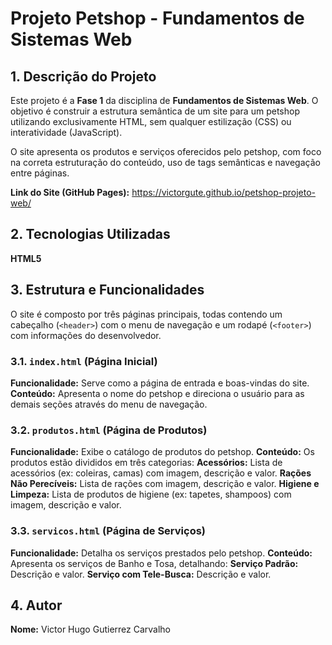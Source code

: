 # Projeto Petshop - Fundamentos de Sistemas Web

## 1. Descrição do Projeto

Este projeto é a **Fase 1** da disciplina de **Fundamentos de Sistemas Web**. O objetivo é construir a estrutura semântica de um site para um petshop utilizando exclusivamente HTML, sem qualquer estilização (CSS) ou interatividade (JavaScript).

O site apresenta os produtos e serviços oferecidos pelo petshop, com foco na correta estruturação do conteúdo, uso de tags semânticas e navegação entre páginas.

**Link do Site (GitHub Pages):** https://victorgute.github.io/petshop-projeto-web/

## 2. Tecnologias Utilizadas

**HTML5**

## 3. Estrutura e Funcionalidades

O site é composto por três páginas principais, todas contendo um cabeçalho (`<header>`) com o menu de navegação e um rodapé (`<footer>`) com informações do desenvolvedor.

### 3.1. `index.html` (Página Inicial)
**Funcionalidade:** Serve como a página de entrada e boas-vindas do site.
**Conteúdo:** Apresenta o nome do petshop e direciona o usuário para as demais seções através do menu de navegação.

### 3.2. `produtos.html` (Página de Produtos)
**Funcionalidade:** Exibe o catálogo de produtos do petshop.
**Conteúdo:** Os produtos estão divididos em três categorias:
    **Acessórios:** Lista de acessórios (ex: coleiras, camas) com imagem, descrição e valor.
    **Rações Não Perecíveis:** Lista de rações com imagem, descrição e valor.
    **Higiene e Limpeza:** Lista de produtos de higiene (ex: tapetes, shampoos) com imagem, descrição e valor.

### 3.3. `servicos.html` (Página de Serviços)
**Funcionalidade:** Detalha os serviços prestados pelo petshop.
**Conteúdo:** Apresenta os serviços de Banho e Tosa, detalhando:
    **Serviço Padrão:** Descrição e valor.
    **Serviço com Tele-Busca:** Descrição e valor.

## 4. Autor

**Nome:** Victor Hugo Gutierrez Carvalho